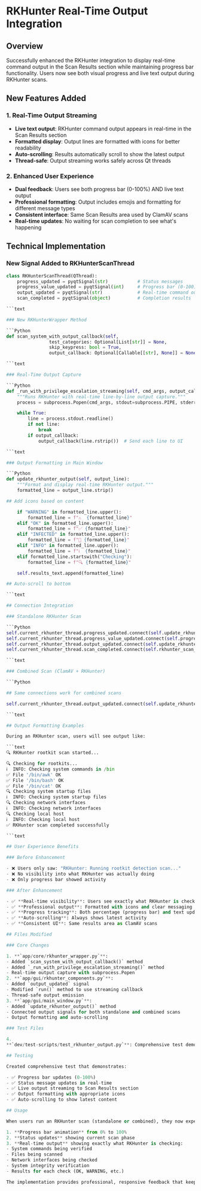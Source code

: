 # RKHunter Real-Time Output Integration

## Overview

Successfully enhanced the RKHunter integration to display real-time command output in the Scan Results section while maintaining progress bar functionality.
Users now see both visual progress and live text output during RKHunter scans.

## New Features Added

### 1. Real-Time Output Streaming

- **Live text output**: RKHunter command output appears in real-time in the Scan Results section
- **Formatted display**: Output lines are formatted with icons for better readability
- **Auto-scrolling**: Results automatically scroll to show the latest output
- **Thread-safe**: Output streaming works safely across Qt threads

### 2. Enhanced User Experience

- **Dual feedback**: Users see both progress bar (0-100%) AND live text output
- **Professional formatting**: Output includes emojis and formatting for different message types
- **Consistent interface**: Same Scan Results area used by ClamAV scans
- **Real-time updates**: No waiting for scan completion to see what's happening

## Technical Implementation

### New Signal Added to RKHunterScanThread

```Python
class RKHunterScanThread(QThread):
    progress_updated = pyqtSignal(str)           # Status messages
    progress_value_updated = pyqtSignal(int)     # Progress bar (0-100)
    output_updated = pyqtSignal(str)             # Real-time command output  ← NEW
    scan_completed = pyqtSignal(object)          # Completion results

```text

### New RKHunterWrapper Method

```Python
def scan_system_with_output_callback(self,
                test_categories: Optional[List[str]] = None,
                skip_keypress: bool = True,
                output_callback: Optional[Callable[[str], None]] = None) -> RKHunterScanResult:

```text

### Real-Time Output Capture

```Python
def _run_with_privilege_escalation_streaming(self, cmd_args, output_callback, timeout):
    """Runs RKHunter with real-time line-by-line output capture."""
    process = subprocess.Popen(cmd_args, stdout=subprocess.PIPE, stderr=subprocess.STDOUT, text=True, bufsize=1)

    while True:
        line = process.stdout.readline()
        if not line:
            break
        if output_callback:
            output_callback(line.rstrip())  # Send each line to UI

```text

### Output Formatting in Main Window

```Python
def update_rkhunter_output(self, output_line):
    """Format and display real-time RKHunter output."""
    formatted_line = output_line.strip()

## Add icons based on content

    if "WARNING" in formatted_line.upper():
        formatted_line = f"⚠️  {formatted_line}"
    elif "OK" in formatted_line.upper():
        formatted_line = f"✅ {formatted_line}"
    elif "INFECTED" in formatted_line.upper():
        formatted_line = f"🚨 {formatted_line}"
    elif "INFO" in formatted_line.upper():
        formatted_line = f"ℹ️  {formatted_line}"
    elif formatted_line.startswith("Checking"):
        formatted_line = f"🔍 {formatted_line}"

    self.results_text.append(formatted_line)

## Auto-scroll to bottom

```text

## Connection Integration

### Standalone RKHunter Scan

```Python
self.current_rkhunter_thread.progress_updated.connect(self.update_rkhunter_progress)
self.current_rkhunter_thread.progress_value_updated.connect(self.progress_bar.setValue)
self.current_rkhunter_thread.output_updated.connect(self.update_rkhunter_output)  ← NEW
self.current_rkhunter_thread.scan_completed.connect(self.rkhunter_scan_completed)

```text

### Combined Scan (ClamAV + RKHunter)

```Python

## Same connections work for combined scans

self.current_rkhunter_thread.output_updated.connect(self.update_rkhunter_output)  ← NEW

```text

## Output Formatting Examples

During an RKHunter scan, users will see output like:

```text
🔍 RKHunter rootkit scan started...

🔍 Checking for rootkits...
ℹ️  INFO: Checking system commands in /bin
✅ File '/bin/awk' OK
✅ File '/bin/bash' OK
✅ File '/bin/cat' OK
🔍 Checking system startup files
ℹ️  INFO: Checking system startup files
🔍 Checking network interfaces
ℹ️  INFO: Checking network interfaces
🔍 Checking local host
ℹ️  INFO: Checking local host
✅ RKHunter scan completed successfully

```text

## User Experience Benefits

### Before Enhancement

- ❌ Users only saw: "RKHunter: Running rootkit detection scan..."
- ❌ No visibility into what RKHunter was actually doing
- ❌ Only progress bar showed activity

### After Enhancement

- ✅ **Real-time visibility**: Users see exactly what RKHunter is checking
- ✅ **Professional output**: Formatted with icons and clear messaging
- ✅ **Progress tracking**: Both percentage (progress bar) and text updates
- ✅ **Auto-scrolling**: Always shows latest activity
- ✅ **Consistent UI**: Same results area as ClamAV scans

## Files Modified

### Core Changes

1. **`app/core/rkhunter_wrapper.py`**:
- Added `scan_system_with_output_callback()` method
- Added `_run_with_privilege_escalation_streaming()` method
- Real-time output capture with subprocess.Popen
2. **`app/gui/rkhunter_components.py`**:
- Added `output_updated` signal
- Modified `run()` method to use streaming callback
- Thread-safe output emission
3. **`app/gui/main_window.py`**:
- Added `update_rkhunter_output()` method
- Connected output signals for both standalone and combined scans
- Output formatting and auto-scrolling

### Test Files

4.
**`dev/test-scripts/test_rkhunter_output.py`**: Comprehensive test demonstrating the new functionality

## Testing

Created comprehensive test that demonstrates:

- ✅ Progress bar updates (0-100%)
- ✅ Status message updates in real-time
- ✅ Live output streaming to Scan Results section
- ✅ Output formatting with appropriate icons
- ✅ Auto-scrolling to show latest content

## Usage

When users run an RKHunter scan (standalone or combined), they now experience:

1. **Progress bar animation** from 0% to 100%
2. **Status updates** showing current scan phase
3. **Real-time output** showing exactly what RKHunter is checking:
- System commands being verified
- Files being scanned
- Network interfaces being checked
- System integrity verification
- Results for each check (OK, WARNING, etc.)

The implementation provides professional, responsive feedback that keeps users informed throughout the entire rootkit detection process, making the scanning experience much more transparent and engaging.
